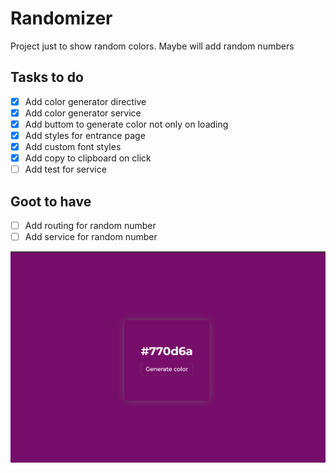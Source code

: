 # Randomizer

Project just to show random colors. Maybe will add random numbers

## Tasks to do

- [x] Add color generator directive
- [x] Add color generator service
- [x] Add buttom to generate color not only on loading
- [x] Add styles for entrance page
- [x] Add custom font styles
- [x] Add copy to clipboard on click
- [ ] Add test for service

## Goot to have
- [ ] Add routing for random number
- [ ] Add service for random number

![Screen](./screen.png)